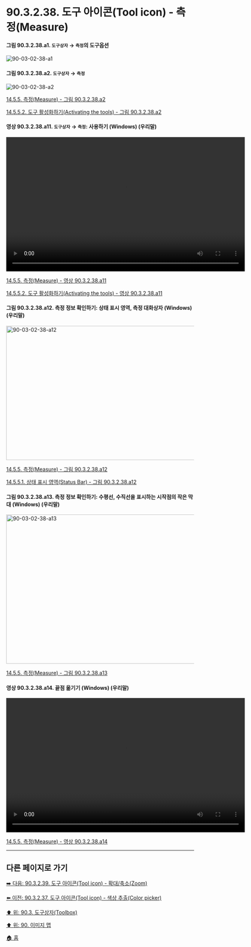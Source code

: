 # 90.3.2.38. 도구 아이콘(Tool icon) - 측정(Measure)

<a id="90-03-02-38-a1"></a>

#### 그림 90.3.2.38.a1. `도구상자` → `측정`의 도구옵션
![90-03-02-38-a1](https://github.com/wonder13662/gimp/assets/15767104/99980b50-e727-4a3a-aad2-54cab3d76108)

<a id="90-03-02-38-a2"></a>

#### 그림 90.3.2.38.a2. `도구상자` → `측정`
![90-03-02-38-a2](https://github.com/wonder13662/gimp/assets/15767104/1a8a0150-b649-4649-8c2b-c287a570b07c)

[14.5.5. 측정(Measure) - 그림 90.3.2.38.a2](./14-05-05-00-measure.md#90-03-02-38-a2)

[14.5.5.2. 도구 활성화하기(Activating the tools) - 그림 90.3.2.38.a2](./14-05-05-02-activating_the_tool.md#90-03-02-38-a2)

<a id="90-03-02-38-a11"></a>

#### 영상 90.3.2.38.a11. `도구상자` → `측정`: 사용하기 (Windows) (우리말)
<video controls="controls" width="640" height="360" src="https://github.com/wonder13662/gimp/assets/15767104/cdce65d5-016b-4093-aafa-0fc11101533e"></video>

[14.5.5. 측정(Measure) - 영상 90.3.2.38.a11](./14-05-05-00-measure.md#90-03-02-38-a11)

[14.5.5.2. 도구 활성화하기(Activating the tools) - 영상 90.3.2.38.a11](./14-05-05-02-activating_the_tool.md#90-03-02-38-a11)

<a id="90-03-02-38-a12"></a>

#### 그림 90.3.2.38.a12. 측정 정보 확인하기: 상태 표시 영역, 측정 대화상자 (Windows) (우리말)
<img width="640" height="360" alt="90-03-02-38-a12" src="https://github.com/wonder13662/gimp/assets/15767104/3539c570-8d2b-4e56-b956-db226d78bcec">

[14.5.5. 측정(Measure) - 그림 90.3.2.38.a12](./14-05-05-00-measure.md#90-03-02-38-a12)

[14.5.5.1. 상태 표시 영역(Status Bar) - 그림 90.3.2.38.a12](./14-05-05-01-status_bar.md#90-03-02-38-a12)

<a id="90-03-02-38-a13"></a>

#### 그림 90.3.2.38.a13. 측정 정보 확인하기: 수평선, 수직선을 표시하는 시작점의 작은 막대 (Windows) (우리말)
<img width="601" height="400" alt="90-03-02-38-a13" src="https://github.com/wonder13662/gimp/assets/15767104/5f09013c-f14c-4dd6-a5fa-bdb24ffb2a61">

[14.5.5. 측정(Measure) - 그림 90.3.2.38.a13](./14-05-05-00-measure.md#90-03-02-38-a13)

<a id="90-03-02-38-a14"></a>

#### 영상 90.3.2.38.a14. 끝점 옮기기 (Windows) (우리말)
<video controls="controls" width="640" height="360" src="https://github.com/wonder13662/gimp/assets/15767104/937ce97c-3fba-48aa-a8df-b05992084577"></video>

[14.5.5. 측정(Measure) - 영상 90.3.2.38.a14](./14-05-05-00-measure.md#90-03-02-38-a14)

***

## 다른 페이지로 가기

[➡️ 다음: 90.3.2.39. 도구 아이콘(Tool icon) - 확대/축소(Zoom)](./90-03-02-39-zoom.md)

[⬅️ 이전: 90.3.2.37. 도구 아이콘(Tool icon) - 색상 추출(Color picker)](./90-03-02-37-color_picker.md)

[⬆️ 위: 90.3. 도구상자(Toolbox)](./90-03-00-toolbox.md)

[⬆️ 위: 90. 이미지 맵](./90-00-image-map.md)

[🏠 홈](./00-home.md)
